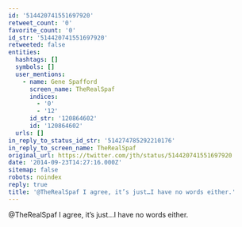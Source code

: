 ```yaml
---
id: '514420741551697920'
retweet_count: '0'
favorite_count: '0'
id_str: '514420741551697920'
retweeted: false
entities:
  hashtags: []
  symbols: []
  user_mentions:
    - name: Gene Spafford
      screen_name: TheRealSpaf
      indices:
        - '0'
        - '12'
      id_str: '120864602'
      id: '120864602'
  urls: []
in_reply_to_status_id_str: '514274785292210176'
in_reply_to_screen_name: TheRealSpaf
original_url: https://twitter.com/jth/status/514420741551697920
date: '2014-09-23T14:27:16.000Z'
sitemap: false
robots: noindex
reply: true
title: '@TheRealSpaf I agree, it’s just…I have no words either.'
---
```


@TheRealSpaf I agree, it’s just…I have no words either.